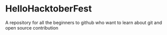 # HelloHacktoberFest
A repository for all the beginners to github who want to learn about git and open source contribution
